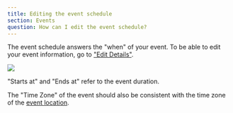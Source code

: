 ```yaml
---
title: Editing the event schedule
section: Events
question: How can I edit the event schedule?
---
```


The event schedule answers the "when" of your event. To be able to edit your event information, go to ["Edit Details"].

![](http://i.imgur.com/YLAceT1.png)

"Starts at" and "Ends at" refer to the event duration. 

The "Time Zone" of the event should also be consistent with the time zone of the [event location].

["Edit Details"]:editing-event-details.html
[event location]:editing-event-location.html
